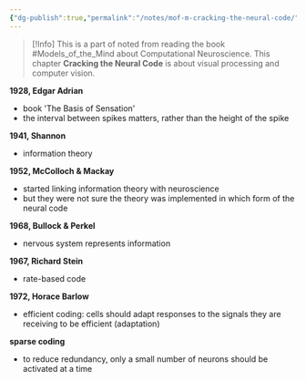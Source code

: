 ```yaml
---
{"dg-publish":true,"permalink":"/notes/mof-m-cracking-the-neural-code/"}
---
```


>[!Info]
>This is a part of noted from reading the book #Models_of_the_Mind about  Computational Neuroscience.
>This chapter **Cracking the Neural Code** is about visual processing and computer vision.

**1928, Edgar Adrian**
- book 'The Basis of Sensation'
- the interval between spikes matters, rather than the height of the spike

**1941, Shannon**
- information theory

**1952, McColloch & Mackay**
- started linking information theory with neuroscience
-  but they were not sure the theory was implemented in which form of the neural code 

**1968, Bullock & Perkel**
- nervous system represents information

**1967, Richard Stein**
- rate-based code

**1972, Horace Barlow**
- efficient coding: cells should adapt responses to the signals they are receiving to be efficient (adaptation)

**sparse coding**
- to reduce redundancy, only a small number of neurons should be activated at a time
